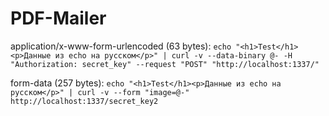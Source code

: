 # PDF-Mailer

application/x-www-form-urlencoded (63 bytes): `echo "<h1>Test</h1><p>Данные из echo на русском</p>" | curl -v --data-binary @- -H "Authorization: secret_key" --request "POST" "http://localhost:1337/"`

form-data (257 bytes): `echo "<h1>Test</h1><p>Данные из echo на русском</p>" | curl -v --form "image=@-" http://localhost:1337/secret_key2`
